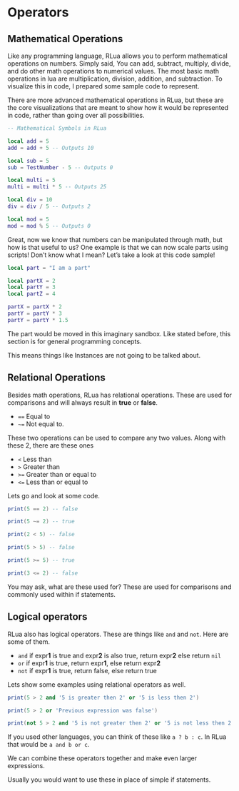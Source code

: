 # Operators

## Mathematical Operations

Like any programming language, RLua allows you to perform mathematical operations on numbers. Simply said, You can add, subtract, multiply, divide, and do other math operations to numerical values. The most basic math operations in lua are multiplication, division, addition, and subtraction. To visualize this in code, I prepared some sample code to represent.

There are more advanced mathematical operations in RLua, but these are the core visualizations that are meant to show how it would be represented in code, rather than going over all possibilities.

```lua
-- Mathematical Symbols in RLua

local add = 5
add = add + 5 -- Outputs 10

local sub = 5
sub = TestNumber - 5 -- Outputs 0

local multi = 5
multi = multi * 5 -- Outputs 25

local div = 10
div = div / 5 -- Outputs 2

local mod = 5
mod = mod % 5 -- Outputs 0
```

Great, now we know that numbers can be manipulated through math, but how is that useful to us? One example is that we can now scale parts using scripts! Don’t know what I mean? Let’s take a look at this code sample!

```lua
local part = "I am a part"

local partX = 2
local partY = 3
local partZ = 4

partX = partX * 2
partY = partY * 3
partY = partY * 1.5
```

The part would be moved in this imaginary sandbox. Like stated before, this section is for general programming concepts.

This means things like Instances are not going to be talked about.

## Relational Operations

Besides math operations, RLua has relational operations. These are used for comparisons and will always result in **true** or **false**.

- `==` Equal to
- `~=` Not equal to.

These two operations can be used to compare any two values. Along with these 2, there are these ones

- `<` Less than
- `>` Greater than
- `>=` Greater than or equal to
- `<=` Less than or equal to

Lets go and look at some code.

```lua
print(5 == 2) -- false

print(5 ~= 2) -- true

print(2 < 5) -- false

print(5 > 5) -- false

print(5 >= 5) -- true

print(3 <= 2) -- false
```

You may ask, what are these used for? These are used for comparisons and commonly used within if statements.

## Logical operators

RLua also has logical operators. These are things like `and` and `not`. Here are some of them.

- `and` if expr**1** is true and expr**2** is also true, return expr**2** else return `nil`
- `or` if expr**1** is true, return expr**1**, else return expr**2**
- `not` if expr**1** is true, return false, else return true

Lets show some examples using relational operators as well.

```lua
print(5 > 2 and '5 is greater then 2' or '5 is less then 2')

print(5 > 2 or 'Previous expression was false')

print(not 5 > 2 and '5 is not greater then 2' or '5 is not less then 2')
```

If you used other languages, you can think of these like `a ? b : c`. In RLua that would be `a and b or c`.

We can combine these operators together and make even larger expressions.

Usually you would want to use these in place of simple if statements.
